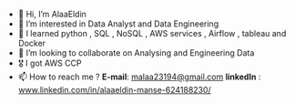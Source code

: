 - 👋 Hi, I’m AlaaEldin
- 👀 I’m interested in Data Analyst and Data Engineering 
- 🌱 I learned python , SQL , NoSQL , AWS services , Airflow , tableau and Docker
- 💞️ I’m looking to collaborate on Analysing and Engineering Data
- 🎖️ I got AWS CCP 
- 📫 How to reach me ? **E-mail**: malaa23194@gmail.com
**linkedIn** : www.linkedin.com/in/alaaeldin-manse-624188230/

<!---
AlaaEldin94/AlaaEldin94 is a ✨ special ✨ repository because its `README.md` (this file) appears on your GitHub profile.
You can click the Preview link to take a look at your changes.
--->
